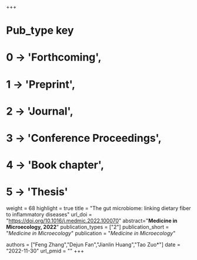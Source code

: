 +++
# Pub_type key
# 0 -> 'Forthcoming',
# 1 -> 'Preprint',
# 2 -> 'Journal',
# 3 -> 'Conference Proceedings',
# 4 -> 'Book chapter',
# 5 -> 'Thesis'

weight = 68
highlight = true
title = "The gut microbiome: linking dietary fiber to inflammatory diseases"
url_doi = "https://doi.org/10.1016/j.medmic.2022.100070"
abstract="**Medicine in Microecology, 2022**"
publication_types = ["2"]
publication_short = "*Medicine in Microecology*"
publication = "*Medicine in Microecology*"

authors = ["Feng Zhang","Dejun Fan","Jianlin Huang","Tao Zuo*"]
date = "2022-11-30"
url_pmid = ""
+++
